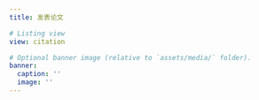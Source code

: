 ```yaml
---
title: 发表论文

# Listing view
view: citation

# Optional banner image (relative to `assets/media/` folder).
banner:
  caption: ''
  image: ''
---
```

